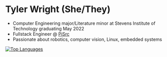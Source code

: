 # Tyler Wright (She/They)
- Computer Engineering major/Literature minor at Stevens Institute of Technology graduating May 2022
- Fullstack Engineer @ [PiSrc](https://www.pisrc.com/)
- Passionate about robotics, computer vision, Linux, embedded systems

[![Top Languages](https://github-readme-stats.vercel.app/api/top-langs/?username=aristochaotic&layout=compact&theme=dracula)](https://github.com/anuraghazra/github-readme-stats)

<!--
**aristochaotic/aristochaotic** is a ✨ _special_ ✨ repository because its `README.md` (this file) appears on your GitHub profile.

Here are some ideas to get you started:

- 🔭 I’m currently working on ...
- 🌱 I’m currently learning ...
- 👯 I’m looking to collaborate on ...
- 🤔 I’m looking for help with ...
- 💬 Ask me about ...
- 📫 How to reach me: ...
- 😄 Pronouns: ...
- ⚡ Fun fact: ...
-->
